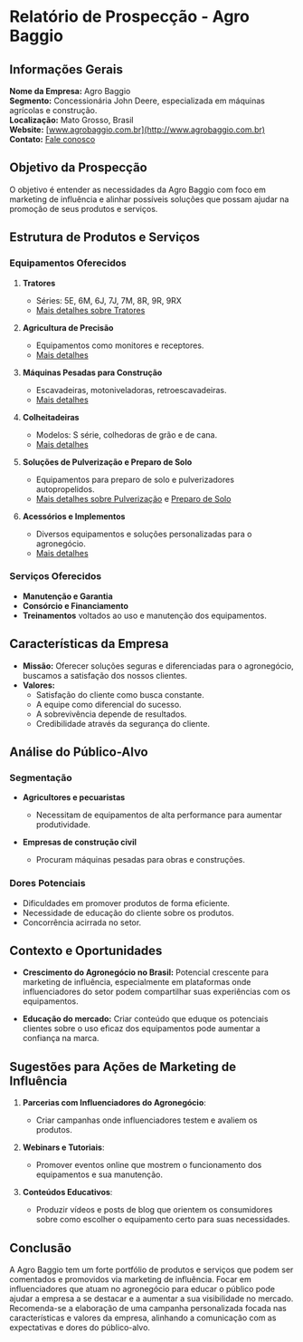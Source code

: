 # Relatório de Prospecção - Agro Baggio

## Informações Gerais
**Nome da Empresa:** Agro Baggio  
**Segmento:** Concessionária John Deere, especializada em máquinas agrícolas e construção.  
**Localização:** Mato Grosso, Brasil  
**Website:** [www.agrobaggio.com.br](http://www.agrobaggio.com.br)  
**Contato:** [Fale conosco](https://www.agrobaggio.com.br/fale-conosco/contato)  

## Objetivo da Prospecção
O objetivo é entender as necessidades da Agro Baggio com foco em marketing de influência e alinhar possíveis soluções que possam ajudar na promoção de seus produtos e serviços.

## Estrutura de Produtos e Serviços
### Equipamentos Oferecidos
1. **Tratores**
   - Séries: 5E, 6M, 6J, 7J, 7M, 8R, 9R, 9RX
   - [Mais detalhes sobre Tratores](http://www.agrobaggio.com.br#category-tratores)

2. **Agricultura de Precisão**
   - Equipamentos como monitores e receptores.
   - [Mais detalhes](http://www.agrobaggio.com.br#category-agricultura-de-precisao)

3. **Máquinas Pesadas para Construção**
   - Escavadeiras, motoniveladoras, retroescavadeiras.
   - [Mais detalhes](http://www.agrobaggio.com.br#category-maquinas-pesadas-para-construcao)

4. **Colheitadeiras**
   - Modelos: S série, colhedoras de grão e de cana.
   - [Mais detalhes](http://www.agrobaggio.com.br#category-harvesters)

5. **Soluções de Pulverização e Preparo de Solo**
   - Equipamentos para preparo de solo e pulverizadores autopropelidos.
   - [Mais detalhes sobre Pulverização](http://www.agrobaggio.com.br#category-solucoes-para-pulverizacao) e [Preparo de Solo](http://www.agrobaggio.com.br#category-preparo-de-solo)

6. **Acessórios e Implementos**
   - Diversos equipamentos e soluções personalizadas para o agronegócio.
   - [Mais detalhes](http://www.agrobaggio.com.br#category-acessorios-e-implementos)

### Serviços Oferecidos
- **Manutenção e Garantia**
- **Consórcio e Financiamento**
- **Treinamentos** voltados ao uso e manutenção dos equipamentos.

## Características da Empresa
- **Missão:** Oferecer soluções seguras e diferenciadas para o agronegócio, buscamos a satisfação dos nossos clientes.
- **Valores:**
  - Satisfação do cliente como busca constante.
  - A equipe como diferencial do sucesso.
  - A sobrevivência depende de resultados.
  - Credibilidade através da segurança do cliente.

## Análise do Público-Alvo
### Segmentação
- **Agricultores e pecuaristas**
    - Necessitam de equipamentos de alta performance para aumentar produtividade.
  
- **Empresas de construção civil**
    - Procuram máquinas pesadas para obras e construções.

### Dores Potenciais
- Dificuldades em promover produtos de forma eficiente.
- Necessidade de educação do cliente sobre os produtos.
- Concorrência acirrada no setor.

## Contexto e Oportunidades
- **Crescimento do Agronegócio no Brasil:** Potencial crescente para marketing de influência, especialmente em plataformas onde influenciadores do setor podem compartilhar suas experiências com os equipamentos.
  
- **Educação do mercado:** Criar conteúdo que eduque os potenciais clientes sobre o uso eficaz dos equipamentos pode aumentar a confiança na marca.

## Sugestões para Ações de Marketing de Influência
1. **Parcerias com Influenciadores do Agronegócio**:
    - Criar campanhas onde influenciadores testem e avaliem os produtos.
  
2. **Webinars e Tutoriais**:
    - Promover eventos online que mostrem o funcionamento dos equipamentos e sua manutenção.
  
3. **Conteúdos Educativos**:
    - Produzir vídeos e posts de blog que orientem os consumidores sobre como escolher o equipamento certo para suas necessidades.

## Conclusão
A Agro Baggio tem um forte portfólio de produtos e serviços que podem ser comentados e promovidos via marketing de influência. Focar em influenciadores que atuam no agronegócio para educar o público pode ajudar a empresa a se destacar e a aumentar a sua visibilidade no mercado. Recomenda-se a elaboração de uma campanha personalizada focada nas características e valores da empresa, alinhando a comunicação com as expectativas e dores do público-alvo.